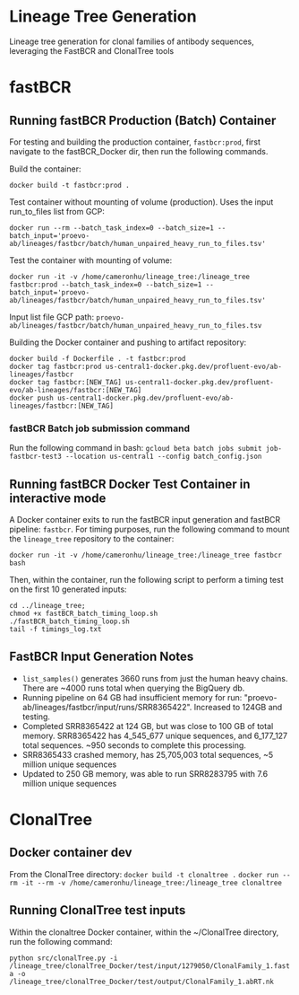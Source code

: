 # Lineage Tree Generation

Lineage tree generation for clonal families of antibody sequences, leveraging the FastBCR and ClonalTree tools

# fastBCR

## Running fastBCR Production (Batch) Container

For testing and building the production container, `fastbcr:prod`, first navigate to the fastBCR_Docker dir, then run the following commands.

Build the container:
```
docker build -t fastbcr:prod .
```

Test container without mounting of volume (production). Uses the input run_to_files list from GCP:
```
docker run --rm --batch_task_index=0 --batch_size=1 --batch_input='proevo-ab/lineages/fastbcr/batch/human_unpaired_heavy_run_to_files.tsv'
```

Test the container with mounting of volume:
```
docker run -it -v /home/cameronhu/lineage_tree:/lineage_tree fastbcr:prod --batch_task_index=0 --batch_size=1 --batch_input='proevo-ab/lineages/fastbcr/batch/human_unpaired_heavy_run_to_files.tsv'
```

Input list file GCP path: `proevo-ab/lineages/fastbcr/batch/human_unpaired_heavy_run_to_files.tsv`


Building the Docker container and pushing to artifact repository:
```
docker build -f Dockerfile . -t fastbcr:prod
docker tag fastbcr:prod us-central1-docker.pkg.dev/profluent-evo/ab-lineages/fastbcr
docker tag fastbcr:[NEW_TAG] us-central1-docker.pkg.dev/profluent-evo/ab-lineages/fastbcr:[NEW_TAG]
docker push us-central1-docker.pkg.dev/profluent-evo/ab-lineages/fastbcr:[NEW_TAG]
```

### fastBCR Batch job submission command
Run the following command in bash:
`gcloud beta batch jobs submit job-fastbcr-test3 --location us-central1 --config batch_config.json`

## Running fastBCR Docker Test Container in interactive mode

A Docker container exits to run the fastBCR input generation and fastBCR pipeline: `fastbcr`. For timing purposes, run the following command to mount the `lineage_tree` repository to the container:

```
docker run -it -v /home/cameronhu/lineage_tree:/lineage_tree fastbcr bash
```

Then, within the container, run the following script to perform a timing test on the first 10 generated inputs:

```
cd ../lineage_tree;
chmod +x fastBCR_batch_timing_loop.sh
./fastBCR_batch_timing_loop.sh
tail -f timings_log.txt
```

## FastBCR Input Generation Notes

- `list_samples()` generates 3660 runs from just the human heavy chains. There are ~4000 runs total when querying the BigQuery db.
- Running pipeline on 64 GB had insufficient memory for run: "proevo-ab/lineages/fastbcr/input/runs/SRR8365422". Increased to 124GB and testing.
- Completed SRR8365422 at 124 GB, but was close to 100 GB of total memory. SRR8365422 has 4_545_677 unique  sequences, and 6_177_127 total sequences. ~950 seconds to complete this processing.
- SRR8365433 crashed memory, has 25,705,003 total sequences, ~5 million unique sequences
- Updated to 250 GB memory, was able to run SRR8283795 with 7.6 million unique sequences

# ClonalTree

## Docker container dev
From the ClonalTree directory:
```docker build -t clonaltree .```
```docker run --rm -it --rm -v /home/cameronhu/lineage_tree:/lineage_tree clonaltree```

## Running ClonalTree test inputs

Within the clonaltree Docker container, within the ~/ClonalTree directory, run the following command:

```python src/clonalTree.py -i /lineage_tree/clonalTree_Docker/test/input/1279050/ClonalFamily_1.fasta -o /lineage_tree/clonalTree_Docker/test/output/ClonalFamily_1.abRT.nk```
